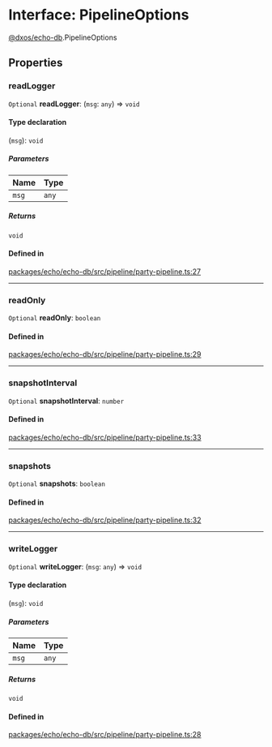# Interface: PipelineOptions

[@dxos/echo-db](../modules/dxos_echo_db.md).PipelineOptions

## Properties

### readLogger

 `Optional` **readLogger**: (`msg`: `any`) => `void`

#### Type declaration

(`msg`): `void`

##### Parameters

| Name | Type |
| :------ | :------ |
| `msg` | `any` |

##### Returns

`void`

#### Defined in

[packages/echo/echo-db/src/pipeline/party-pipeline.ts:27](https://github.com/dxos/dxos/blob/db8188dae/packages/echo/echo-db/src/pipeline/party-pipeline.ts#L27)

___

### readOnly

 `Optional` **readOnly**: `boolean`

#### Defined in

[packages/echo/echo-db/src/pipeline/party-pipeline.ts:29](https://github.com/dxos/dxos/blob/db8188dae/packages/echo/echo-db/src/pipeline/party-pipeline.ts#L29)

___

### snapshotInterval

 `Optional` **snapshotInterval**: `number`

#### Defined in

[packages/echo/echo-db/src/pipeline/party-pipeline.ts:33](https://github.com/dxos/dxos/blob/db8188dae/packages/echo/echo-db/src/pipeline/party-pipeline.ts#L33)

___

### snapshots

 `Optional` **snapshots**: `boolean`

#### Defined in

[packages/echo/echo-db/src/pipeline/party-pipeline.ts:32](https://github.com/dxos/dxos/blob/db8188dae/packages/echo/echo-db/src/pipeline/party-pipeline.ts#L32)

___

### writeLogger

 `Optional` **writeLogger**: (`msg`: `any`) => `void`

#### Type declaration

(`msg`): `void`

##### Parameters

| Name | Type |
| :------ | :------ |
| `msg` | `any` |

##### Returns

`void`

#### Defined in

[packages/echo/echo-db/src/pipeline/party-pipeline.ts:28](https://github.com/dxos/dxos/blob/db8188dae/packages/echo/echo-db/src/pipeline/party-pipeline.ts#L28)
